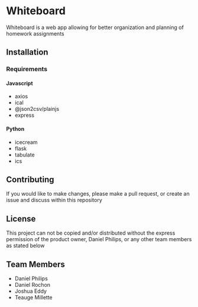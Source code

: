 # Whiteboard

Whiteboard is a web app allowing for better organization and planning of homework assignments

## Installation

### Requirements

#### Javascript
- axios
- ical
- @json2csv/plainjs
- express

#### Python
- icecream
- flask
- tabulate
- ics

## Contributing
If you would like to make changes, please make a pull request, or create an issue and discuss within this repository

## License

This project can not be copied and/or distributed without the express permission of the product owner, Daniel Philips, or any other team members as stated below

## Team Members
 - Daniel Philips
 - Daniel Rochon
 - Joshua Eddy
 - Teauge Millette

